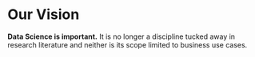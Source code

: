 # Our Vision

**Data Science is important.** It is no longer a discipline tucked away in research literature and neither is its scope limited to business use cases. 
